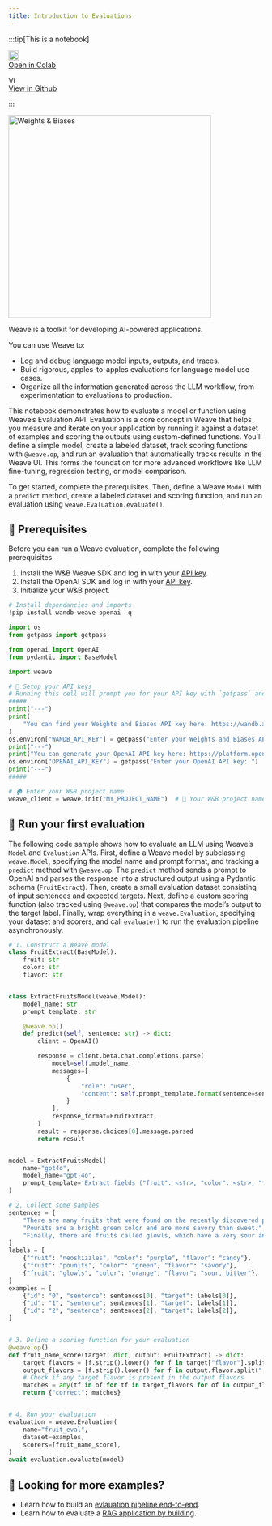 ```yaml
---
title: Introduction to Evaluations
---
```


:::tip[This is a notebook]

<a href="https://colab.research.google.com/github/wandb/weave/blob/master/docs/notebooks/Intro_to_Weave_Hello_Eval.ipynb" target="_blank" rel="noopener noreferrer" class="navbar__item navbar__link button button--secondary button--med margin-right--sm notebook-cta-button"><div><img src="https://upload.wikimedia.org/wikipedia/commons/archive/d/d0/20221103151430%21Google_Colaboratory_SVG_Logo.svg" alt="Open In Colab" height="20px" /><div>Open in Colab</div></div></a>

<a href="https://github.com/wandb/weave/blob/master/docs/notebooks/Intro_to_Weave_Hello_Eval.ipynb" target="_blank" rel="noopener noreferrer" class="navbar__item navbar__link button button--secondary button--med margin-right--sm notebook-cta-button"><div><img src="https://upload.wikimedia.org/wikipedia/commons/9/91/Octicons-mark-github.svg" alt="View in Github" height="15px" /><div>View in Github</div></div></a>

:::

<img src="http://wandb.me/logo-im-png" width="400" alt="Weights & Biases" />

Weave is a toolkit for developing AI-powered applications.

You can use Weave to:
- Log and debug language model inputs, outputs, and traces.
- Build rigorous, apples-to-apples evaluations for language model use cases.
- Organize all the information generated across the LLM workflow, from experimentation to evaluations to production.

This notebook demonstrates how to evaluate a model or function using Weave’s Evaluation API. Evaluation is a core concept in Weave that helps you measure and iterate on your application by running it against a dataset of examples and scoring the outputs using custom-defined functions. You'll define a simple model, create a labeled dataset, track scoring functions with `@weave.op`, and run an evaluation that automatically tracks results in the Weave UI. This forms the foundation for more advanced workflows like LLM fine-tuning, regression testing, or model comparison.

To get started, complete the prerequisites. Then, define a Weave `Model` with a `predict` method, create a labeled dataset and scoring function, and run an evaluation using `weave.Evaluation.evaluate()`.

## 🔑 Prerequisites

Before you can run a Weave evaluation, complete the following prerequisites.

1. Install the W&B Weave SDK and log in with your [API key](https://wandb.ai/settings#api).
2. Install the OpenAI SDK and log in with your [API key](https://platform.openai.com/api-keys).
3. Initialize your W&B project.


```python
# Install dependancies and imports
!pip install wandb weave openai -q

import os
from getpass import getpass

from openai import OpenAI
from pydantic import BaseModel

import weave

# 🔑 Setup your API keys
# Running this cell will prompt you for your API key with `getpass` and will not echo to the terminal.
#####
print("---")
print(
    "You can find your Weights and Biases API key here: https://wandb.ai/settings#api"
)
os.environ["WANDB_API_KEY"] = getpass("Enter your Weights and Biases API key: ")
print("---")
print("You can generate your OpenAI API key here: https://platform.openai.com/api-keys")
os.environ["OPENAI_API_KEY"] = getpass("Enter your OpenAI API key: ")
print("---")
#####

# 🏠 Enter your W&B project name
weave_client = weave.init("MY_PROJECT_NAME")  # 🐝 Your W&B project name
```

## 🐝 Run your first evaluation

The following code sample shows how to evaluate an LLM using Weave’s `Model` and `Evaluation` APIs. First, define a Weave model by subclassing `weave.Model`, specifying the model name and prompt format, and tracking a `predict` method with `@weave.op`. The `predict` method sends a prompt to OpenAI and parses the response into a structured output using a Pydantic schema (`FruitExtract`). Then, create a small evaluation dataset consisting of input sentences and expected targets. Next, define a custom scoring function (also tracked using `@weave.op`) that compares the model’s output to the target label. Finally,  wrap everything in a `weave.Evaluation`, specifying your dataset and scorers, and call `evaluate()` to run the evaluation pipeline asynchronously.


```python
# 1. Construct a Weave model
class FruitExtract(BaseModel):
    fruit: str
    color: str
    flavor: str


class ExtractFruitsModel(weave.Model):
    model_name: str
    prompt_template: str

    @weave.op()
    def predict(self, sentence: str) -> dict:
        client = OpenAI()

        response = client.beta.chat.completions.parse(
            model=self.model_name,
            messages=[
                {
                    "role": "user",
                    "content": self.prompt_template.format(sentence=sentence),
                }
            ],
            response_format=FruitExtract,
        )
        result = response.choices[0].message.parsed
        return result


model = ExtractFruitsModel(
    name="gpt4o",
    model_name="gpt-4o",
    prompt_template='Extract fields ("fruit": <str>, "color": <str>, "flavor": <str>) as json, from the following text : {sentence}',
)

# 2. Collect some samples
sentences = [
    "There are many fruits that were found on the recently discovered planet Goocrux. There are neoskizzles that grow there, which are purple and taste like candy.",
    "Pounits are a bright green color and are more savory than sweet.",
    "Finally, there are fruits called glowls, which have a very sour and bitter taste which is acidic and caustic, and a pale orange tinge to them.",
]
labels = [
    {"fruit": "neoskizzles", "color": "purple", "flavor": "candy"},
    {"fruit": "pounits", "color": "green", "flavor": "savory"},
    {"fruit": "glowls", "color": "orange", "flavor": "sour, bitter"},
]
examples = [
    {"id": "0", "sentence": sentences[0], "target": labels[0]},
    {"id": "1", "sentence": sentences[1], "target": labels[1]},
    {"id": "2", "sentence": sentences[2], "target": labels[2]},
]


# 3. Define a scoring function for your evaluation
@weave.op()
def fruit_name_score(target: dict, output: FruitExtract) -> dict:
    target_flavors = [f.strip().lower() for f in target["flavor"].split(",")]
    output_flavors = [f.strip().lower() for f in output.flavor.split(",")]
    # Check if any target flavor is present in the output flavors
    matches = any(tf in of for tf in target_flavors for of in output_flavors)
    return {"correct": matches}


# 4. Run your evaluation
evaluation = weave.Evaluation(
    name="fruit_eval",
    dataset=examples,
    scorers=[fruit_name_score],
)
await evaluation.evaluate(model)
```

## 🚀 Looking for more examples?

- Learn how to build an [evlauation pipeline end-to-end](https://weave-docs.wandb.ai/tutorial-eval). 
- Learn how to evaluate a [RAG application by building](https://weave-docs.wandb.ai/tutorial-rag).
